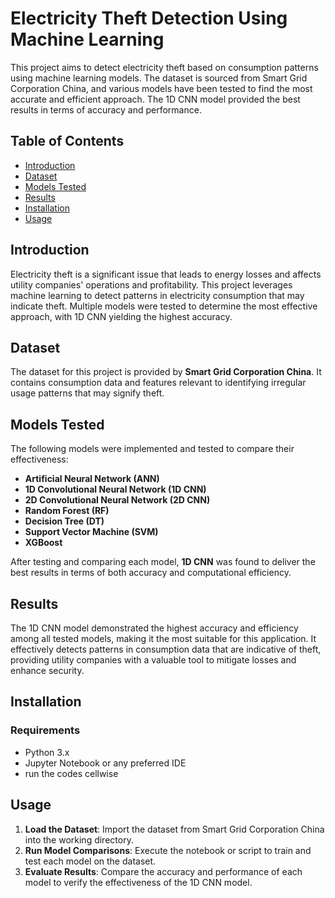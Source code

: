 # Electricity Theft Detection Using Machine Learning

This project aims to detect electricity theft based on consumption patterns using machine learning models. The dataset is sourced from Smart Grid Corporation China, and various models have been tested to find the most accurate and efficient approach. The 1D CNN model provided the best results in terms of accuracy and performance.

## Table of Contents

- [Introduction](#introduction)
- [Dataset](#dataset)
- [Models Tested](#models-tested)
- [Results](#results)
- [Installation](#installation)
- [Usage](#usage)

## Introduction

Electricity theft is a significant issue that leads to energy losses and affects utility companies' operations and profitability. This project leverages machine learning to detect patterns in electricity consumption that may indicate theft. Multiple models were tested to determine the most effective approach, with 1D CNN yielding the highest accuracy.

## Dataset

The dataset for this project is provided by **Smart Grid Corporation China**. It contains consumption data and features relevant to identifying irregular usage patterns that may signify theft.

## Models Tested

The following models were implemented and tested to compare their effectiveness:

- **Artificial Neural Network (ANN)**
- **1D Convolutional Neural Network (1D CNN)**
- **2D Convolutional Neural Network (2D CNN)**
- **Random Forest (RF)**
- **Decision Tree (DT)**
- **Support Vector Machine (SVM)**
- **XGBoost**

After testing and comparing each model, **1D CNN** was found to deliver the best results in terms of both accuracy and computational efficiency.

## Results

The 1D CNN model demonstrated the highest accuracy and efficiency among all tested models, making it the most suitable for this application. It effectively detects patterns in consumption data that are indicative of theft, providing utility companies with a valuable tool to mitigate losses and enhance security.

## Installation

### Requirements

- Python 3.x
- Jupyter Notebook or any preferred IDE
- run the codes cellwise

## Usage

1. **Load the Dataset**: Import the dataset from Smart Grid Corporation China into the working directory.
2. **Run Model Comparisons**: Execute the notebook or script to train and test each model on the dataset.
3. **Evaluate Results**: Compare the accuracy and performance of each model to verify the effectiveness of the 1D CNN model.





